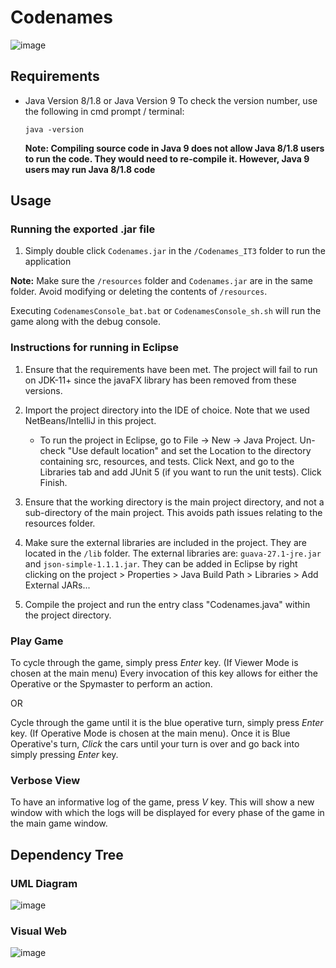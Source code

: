 # Codenames

![image](https://drive.google.com/uc?export=view&id=16011UQ-yv_0t4Q86A45mW_bUYCFVEywY)

## Requirements

- Java Version 8/1.8 or Java Version 9
	To check the version number, use the following in cmd prompt / terminal:
	```
	java -version
	```
	**Note: Compiling source code in Java 9 does not allow Java 8/1.8 users to run the code. They would need to re-compile it. However, Java 9 users may run Java 8/1.8 code**
	
## Usage 

### Running the exported .jar file
1. Simply double click `Codenames.jar` in the `/Codenames_IT3` folder to run the application

**Note:** Make sure the `/resources` folder and `Codenames.jar` are in the same folder. Avoid modifying or deleting the contents of `/resources`.

Executing `CodenamesConsole_bat.bat` or `CodenamesConsole_sh.sh` will run the game along with the debug console.

### Instructions for running in Eclipse

1. Ensure that the requirements have been met. The project will fail to run on JDK-11+ since the javaFX library has been removed from these versions.

2. Import the project directory into the IDE of choice. Note that we used NetBeans/IntelliJ in this project. 

    * To run the project in Eclipse, go to File -> New -> Java Project.  Un-check "Use default location" and set the Location to the directory containing src, resources, and tests.
Click Next, and go to the Libraries tab and add JUnit 5 (if you want to run the unit tests). Click Finish.

3. Ensure that the working directory is the main project directory, and not a sub-directory of the main project. This avoids path issues relating to the resources folder. 

4. Make sure the external libraries are included in the project. They are located in the `/lib` folder. The external libraries are: `guava-27.1-jre.jar` and `json-simple-1.1.1.jar`. They can be added in Eclipse by right clicking on the project > Properties > Java Build Path > Libraries > Add External JARs...

5. Compile the project and run the entry class "Codenames.java" within the project directory.

### Play Game
To cycle through the game, simply press *Enter* key. (If Viewer Mode is chosen at the main menu) Every invocation of this key allows for either the Operative or the Spymaster to perform an action.

OR

Cycle through the game until it is the blue operative turn, simply press *Enter* key. (If Operative Mode is chosen at the main menu). Once it is Blue Operative's turn, *Click* the cars until your turn is over and go back into simply pressing *Enter* key.

### Verbose View
To have an informative log of the game, press *V* key. This will show a new window with which the logs will be displayed for every phase of the game in the main game window. 

## Dependency Tree

### UML Diagram

![image](https://drive.google.com/uc?export=view&id=1omf_et8GsZn5pPZziDwZVTSH6asKY6zl)


### Visual Web

![image](https://drive.google.com/uc?export=view&id=1qw0Oeij9mqHS15xMVfIckwBrn_xEoN9I)
